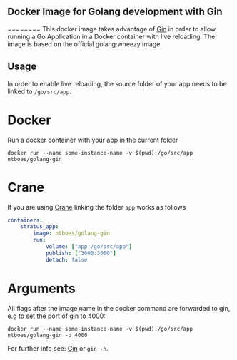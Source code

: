## Docker Image for Golang development with Gin
========
This docker image takes advantage of [Gin](https://github.com/codegangsta/gin) in order to allow running a Go Application in a Docker container with live reloading.
The image is based on the official golang:wheezy image.

## Usage
In order to enable live reloading, the source folder of your app needs to be linked to `/go/src/app`.

# Docker
Run a docker container with your app in the current folder
```shell
docker run --name some-instance-name -v $(pwd):/go/src/app ntboes/golang-gin
```

# Crane
If you are using [Crane](https://github.com/michaelsauter/crane) linking the folder `app` works as follows
```yaml
containers:
    stratus_app:
        image: ntboes/golang-gin
        run:
            volume: ["app:/go/src/app"]
            publish: ["3000:3000"]
            detach: false
```

# Arguments
All flags after the image name in the docker command are forwarded to gin, e.g to set the port of gin to 4000:
```shell
docker run --name some-instance-name -v $(pwd):/go/src/app ntboes/golang-gin -p 4000
```
For further info see: [Gin](https://github.com/codegangsta/gin) or `gin -h`.